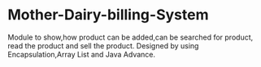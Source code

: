 # Mother-Dairy-billing-System
Module to show,how product can be added,can be searched for product, read the product and sell the product.
Designed by using Encapsulation,Array List and Java Advance.
